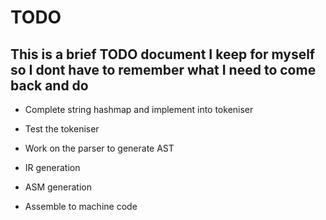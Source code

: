 # TODO

## This is a brief TODO document I keep for myself so I dont have to remember what I need to come back and do

- Complete string hashmap and implement into tokeniser
- Test the tokeniser


- Work on the parser to generate AST
- IR generation
- ASM generation
- Assemble to machine code




